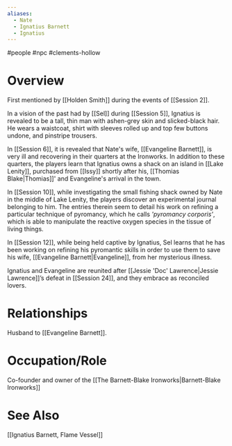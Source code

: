 ```yaml
---
aliases:
  - Nate
  - Ignatius Barnett
  - Ignatius
---
```

#people #npc #clements-hollow 

# Overview

First mentioned by [[Holden Smith]] during the events of [[Session 2]].

In a vision of the past had by [[Sel]] during [[Session 5]], Ignatius is revealed to be a tall, thin man with ashen-grey skin and slicked-black hair. He wears a waistcoat, shirt with sleeves rolled up and top few buttons undone, and pinstripe trousers.

In [[Session 6]], it is revealed that Nate's wife, [[Evangeline Barnett]], is very ill and recovering in their quarters at the Ironworks. In addition to these quarters, the players learn that Ignatius owns a shack on an island in [[Lake Lenity]], purchased from [[Issy]] shortly after his, [[Thomias Blake|Thomias]]' and Evangeline's arrival in the town.

In [[Session 10]], while investigating the small fishing shack owned by Nate in the middle of Lake Lenity, the players discover an experimental journal belonging to him. The entries therein seem to detail his work on refining a particular technique of pyromancy, which he calls *'pyromancy corporis'*, which is able to manipulate the reactive oxygen species in the tissue of living things.

In [[Session 12]], while being held captive by Ignatius, Sel learns that he has been working on refining his pyromantic skills in order to use them to save his wife, [[Evangeline Barnett|Evangeline]], from her mysterious illness.

Ignatius and Evangeline are reunited after [[Jessie 'Doc' Lawrence|Jessie Lawrence]]’s defeat in [[Session 24]], and they embrace as reconciled lovers.

# Relationships

Husband to [[Evangeline Barnett]].

# Occupation/Role

Co-founder and owner of the [[The Barnett-Blake Ironworks|Barnett-Blake Ironworks]]

# See Also

[[Ignatius Barnett, Flame Vessel]]